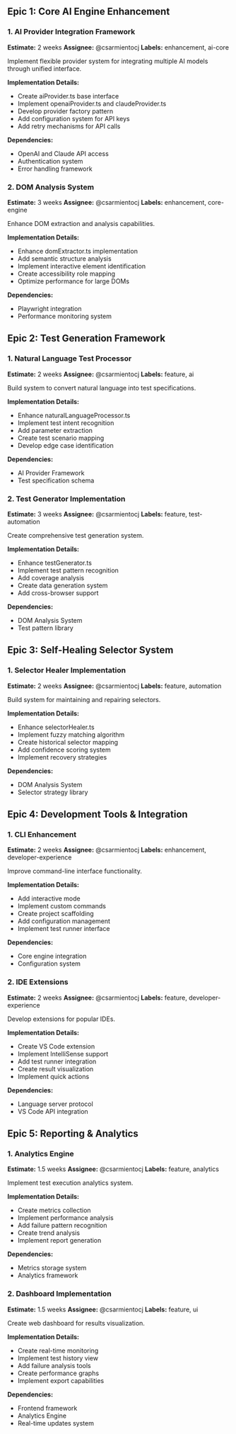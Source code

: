 ## Epic 1: Core AI Engine Enhancement

### 1. AI Provider Integration Framework

**Estimate:** 2 weeks
**Assignee:** @csarmientocj
**Labels:** enhancement, ai-core

Implement flexible provider system for integrating multiple AI models through unified interface.

**Implementation Details:**

- Create aiProvider.ts base interface
- Implement openaiProvider.ts and claudeProvider.ts
- Develop provider factory pattern
- Add configuration system for API keys
- Add retry mechanisms for API calls

**Dependencies:**

- OpenAI and Claude API access
- Authentication system
- Error handling framework

### 2. DOM Analysis System

**Estimate:** 3 weeks
**Assignee:** @csarmientocj
**Labels:** enhancement, core-engine

Enhance DOM extraction and analysis capabilities.

**Implementation Details:**

- Enhance domExtractor.ts implementation
- Add semantic structure analysis
- Implement interactive element identification
- Create accessibility role mapping
- Optimize performance for large DOMs

**Dependencies:**

- Playwright integration
- Performance monitoring system

## Epic 2: Test Generation Framework

### 1. Natural Language Test Processor

**Estimate:** 2 weeks
**Assignee:** @csarmientocj
**Labels:** feature, ai

Build system to convert natural language into test specifications.

**Implementation Details:**

- Enhance naturalLanguageProcessor.ts
- Implement test intent recognition
- Add parameter extraction
- Create test scenario mapping
- Develop edge case identification

**Dependencies:**

- AI Provider Framework
- Test specification schema

### 2. Test Generator Implementation

**Estimate:** 3 weeks
**Assignee:** @csarmientocj
**Labels:** feature, test-automation

Create comprehensive test generation system.

**Implementation Details:**

- Enhance testGenerator.ts
- Implement test pattern recognition
- Add coverage analysis
- Create data generation system
- Add cross-browser support

**Dependencies:**

- DOM Analysis System
- Test pattern library

## Epic 3: Self-Healing Selector System

### 1. Selector Healer Implementation

**Estimate:** 2 weeks
**Assignee:** @csarmientocj
**Labels:** feature, automation

Build system for maintaining and repairing selectors.

**Implementation Details:**

- Enhance selectorHealer.ts
- Implement fuzzy matching algorithm
- Create historical selector mapping
- Add confidence scoring system
- Implement recovery strategies

**Dependencies:**

- DOM Analysis System
- Selector strategy library

## Epic 4: Development Tools & Integration

### 1. CLI Enhancement

**Estimate:** 2 weeks
**Assignee:** @csarmientocj
**Labels:** enhancement, developer-experience

Improve command-line interface functionality.

**Implementation Details:**

- Add interactive mode
- Implement custom commands
- Create project scaffolding
- Add configuration management
- Implement test runner interface

**Dependencies:**

- Core engine integration
- Configuration system

### 2. IDE Extensions

**Estimate:** 2 weeks
**Assignee:** @csarmientocj
**Labels:** feature, developer-experience

Develop extensions for popular IDEs.

**Implementation Details:**

- Create VS Code extension
- Implement IntelliSense support
- Add test runner integration
- Create result visualization
- Implement quick actions

**Dependencies:**

- Language server protocol
- VS Code API integration

## Epic 5: Reporting & Analytics

### 1. Analytics Engine

**Estimate:** 1.5 weeks
**Assignee:** @csarmientocj
**Labels:** feature, analytics

Implement test execution analytics system.

**Implementation Details:**

- Create metrics collection
- Implement performance analysis
- Add failure pattern recognition
- Create trend analysis
- Implement report generation

**Dependencies:**

- Metrics storage system
- Analytics framework

### 2. Dashboard Implementation

**Estimate:** 1.5 weeks
**Assignee:** @csarmientocj
**Labels:** feature, ui

Create web dashboard for results visualization.

**Implementation Details:**

- Create real-time monitoring
- Implement test history view
- Add failure analysis tools
- Create performance graphs
- Implement export capabilities

**Dependencies:**

- Frontend framework
- Analytics Engine
- Real-time updates system
